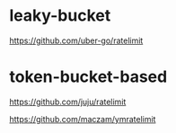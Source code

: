 
# leaky-bucket 
https://github.com/uber-go/ratelimit

# token-bucket-based
https://github.com/juju/ratelimit



https://github.com/maczam/ymratelimit